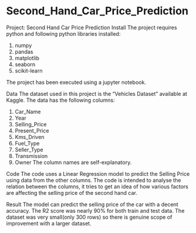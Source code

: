 # Second_Hand_Car_Price_Prediction

Project: Second Hand Car Price Prediction
Install
The project requires python and following python libraries installed:
1.	numpy
2.	pandas
3.	matplotlib
4.	seaborn
5.	scikit-learn

The project has been executed using a jupyter notebook.

Data
The dataset used in this project is the “Vehicles Dataset” available at Kaggle.
The data has the following columns:
1.	Car_Name
2.	Year
3.	Selling_Price
4.	Present_Price
5.	Kms_Driven
6.	Fuel_Type
7.	Seller_Type
8.	Transmission
9.	Owner
The column names are self-explanatory.

Code
The code uses a Linear Regression model to predict the Selling Price using data from the other columns. The code is intended to analyse the relation between the columns, it tries to get an idea of how various factors are affecting the selling price of the second hand car.

Result
The model can predict the selling price of the car with a decent accuracy. The R2 score was nearly 90% for both train and test data. The dataset was very small(only 300 rows) so there is genuine scope of improvement with a larger dataset.
